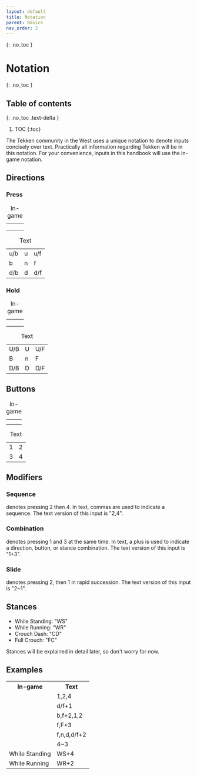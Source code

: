 ```yaml
---
layout: default
title: Notation
parent: Basics
nav_order: 2
---
```


{: .no_toc }
# Notation

{: .no_toc }
## Table of contents
{: .no_toc .text-delta }

1. TOC
{:toc}

The Tekken community in the West uses a unique notation to denote inputs
concisely over text. Practically all information regarding Tekken will be in
this notation. For your convenience, inputs in this handbook will use the in-game notation.

## Directions
### Press
<div class="compact-table notation-table">
<table>
  <caption>In-game</caption>
  <tr> <td> <div class="icon-ub"></div> </td> <td> <div class="icon-u"></div> </td> <td> <div class="icon-uf"></div> </td> </tr>
  <tr> <td> <div class="icon-b"></div>  </td> <td> <div class="icon-n"></div> </td> <td> <div class="icon-f"></div> </td> </tr>
  <tr> <td> <div class="icon-db"></div> </td> <td> <div class="icon-d"></div> </td> <td> <div class="icon-df"></div> </td> </tr>
</table>
</div>

<div class="compact-table notation-table">
<table>
  <caption>Text</caption>
  <tr> <td>u/b</td> <td>u</td> <td>u/f</td> </tr>
  <tr> <td>b</td>   <td>n</td> <td>f</td> </tr>
  <tr> <td>d/b</td> <td>d</td> <td>d/f</td> </tr>
</table>
</div>

### Hold
<div class="compact-table notation-table">
<table>
  <caption>In-game</caption>
  <tr> <td> <div class="icon-ubh"></div> </td> <td> <div class="icon-uh"></div> </td> <td> <div class="icon-ufh"></div> </td> </tr>
  <tr> <td> <div class="icon-bh"></div>  </td> <td> <div class="icon-n"></div> </td> <td> <div class="icon-fh"></div> </td> </tr>
  <tr> <td> <div class="icon-dbh"></div> </td> <td> <div class="icon-dh"></div> </td> <td> <div class="icon-dfh"></div> </td> </tr>
</table>
</div>

<div class="compact-table notation-table">
<table>
  <caption>Text</caption>
  <tr> <td>U/B</td>   <td>U</td>    <td>U/F</td> </tr>
  <tr> <td>B</td>     <td>n</td>    <td>F</td> </tr>
  <tr> <td>D/B</td>   <td>D</td>    <td>D/F</td> </tr>
</table>
</div>

## Buttons
<div class="compact-table notation-table">
  <table>
    <caption>In-game</caption>
    <tr> <td> <div class="icon-1"></div>  </td> <td> <div class="icon-2"></div> </td> </tr>
    <tr> <td> <div class="icon-3"></div> </td>  <td> <div class="icon-4"></div> </td> </tr>
  </table>
</div>

<div class="compact-table notation-table">
  <table>
    <caption>Text</caption>
    <tr> <td>1</td> <td>2</td> </tr>
    <tr> <td>3</td> <td>4</td> </tr>
  </table>
</div>

## Modifiers
### Sequence
<div>
  <div class="icon-2"></div>
  <div class="icon-4"></div>
  <span>denotes pressing 2 then 4. In text, commas are used to indicate a
  sequence. The text version of this input is "2,4".</span>
</div>

### Combination
<div>
  <div class="icon-13"></div>
  <span>denotes pressing 1 and 3 at the same time. In text, a plus is used
  to indicate a direction, button, or stance combination. The text version of
  this input is "1+3".
  </span>
</div>

### Slide
<div>
  <div class="icon-bracketL"></div>
  <div class="icon-2"></div>
  <div class="icon-1"></div>
  <div class="icon-bracketR"></div>
  <span>
    denotes pressing 2, then 1 in rapid succession.
    The text version of this input is "2~1".
  </span>
</div>

## Stances
* While Standing: "WS"
* While Running: "WR"
* Crouch Dash: "CD"
* Full Crouch: "FC"

Stances will be explained in detail later, so don't worry for now.

## Examples
<table>
  <tr> <th>In-game</th> <th>Text</th> </tr>
  <tr>
    <td> <div class="icon-1"></div> <div class="icon-2"></div> <div class="icon-4"></div> </td>
    <td>1,2,4</td>
  </tr>
  <tr>
    <td> <div class="icon-df"></div> <div class="icon-1"></div> </td>
    <td>d/f+1</td>
  </tr>
  <tr>
    <td>
      <div class="icon-b"></div> <div class="icon-f"></div>
      <div class="icon-2"></div> <div class="icon-1"></div>
      <div class="icon-2"></div>
    </td>
    <td>b,f+2,1,2</td>
  </tr>
  <tr>
    <td>
      <div class="icon-f"></div> <div class="icon-fh"></div>
      <div class="icon-3"></div>
    </td>
    <td>f,F+3</td>
  </tr>
  <tr>
    <td>
      <div class="icon-f"></div> <div class="icon-n"></div>
      <div class="icon-d"></div> <div class="icon-df"></div>
      <div class="icon-2"></div>
    </td>
    <td>f,n,d,d/f+2</td>
  </tr>
  <tr>
    <td>
      <div class="icon-bracketL"></div> <div class="icon-4"></div>
      <div class="icon-3"></div> <div class="icon-bracketR"></div>
    </td>
    <td>4~3</td>
  </tr>
  <tr>
    <td>
      While Standing <div class="icon-4"></div>
    </td>
    <td>WS+4</td>
  </tr>
  <tr>
    <td>
      While Running <div class="icon-2"></div>
    </td>
    <td>WR+2</td>
  </tr>
</table>

